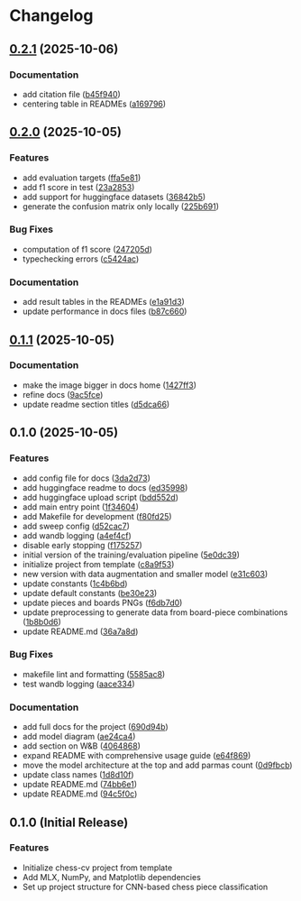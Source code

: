 # Changelog

## [0.2.1](https://github.com/S1M0N38/chess-cv/compare/v0.2.0...v0.2.1) (2025-10-06)


### Documentation

* add citation file ([b45f940](https://github.com/S1M0N38/chess-cv/commit/b45f940376f4e64578031c9828f5d5e27d11fad2))
* centering table in READMEs ([a169796](https://github.com/S1M0N38/chess-cv/commit/a169796e6b815e0f3db30cecc84ca8b7d0120b9b))

## [0.2.0](https://github.com/S1M0N38/chess-cv/compare/v0.1.1...v0.2.0) (2025-10-05)


### Features

* add evaluation targets ([ffa5e81](https://github.com/S1M0N38/chess-cv/commit/ffa5e813679a0e5b2f2ca71b45196d42506b4ebb))
* add f1 score in test ([23a2853](https://github.com/S1M0N38/chess-cv/commit/23a2853c8a36f91b302d6d04d073370f8105f710))
* add support for huggingface datasets ([36842b5](https://github.com/S1M0N38/chess-cv/commit/36842b5c73293e40f06be04959d2d3ebcc278fdc))
* generate the confusion matrix only locally ([225b691](https://github.com/S1M0N38/chess-cv/commit/225b691bd13815a1f57b7b00814b8b8054ee9822))


### Bug Fixes

* computation of f1 score ([247205d](https://github.com/S1M0N38/chess-cv/commit/247205d23674afa17e7fe9be477d85c4a3b7131b))
* typechecking errors ([c5424ac](https://github.com/S1M0N38/chess-cv/commit/c5424ac209c1b736e931ce27cd048c2c5ba90aec))


### Documentation

* add result tables in the READMEs ([e1a91d3](https://github.com/S1M0N38/chess-cv/commit/e1a91d31a092f76511444bd0ad24e4f06b2c6c28))
* update performance in docs files ([b87c660](https://github.com/S1M0N38/chess-cv/commit/b87c660f2fd2747f50de9d72053fcaef6fa880bf))

## [0.1.1](https://github.com/S1M0N38/chess-cv/compare/v0.1.0...v0.1.1) (2025-10-05)


### Documentation

* make the image bigger in docs home ([1427ff3](https://github.com/S1M0N38/chess-cv/commit/1427ff306f8d54dc9d991507d988d4ca4f8d54d4))
* refine docs ([9ac5fce](https://github.com/S1M0N38/chess-cv/commit/9ac5fce68d353ea607594c5f7c907dd58930cbae))
* update readme section titles ([d5dca66](https://github.com/S1M0N38/chess-cv/commit/d5dca66c27bc8cef45a74e32f28c00902362f527))

## 0.1.0 (2025-10-05)


### Features

* add config file for docs ([3da2d73](https://github.com/S1M0N38/chess-cv/commit/3da2d7313333af4df4613825199c138f29e9d7ce))
* add huggingface readme to docs ([ed35998](https://github.com/S1M0N38/chess-cv/commit/ed35998ec314a29b7dd9b408bece816371cc21f4))
* add huggingface upload script ([bdd552d](https://github.com/S1M0N38/chess-cv/commit/bdd552d26fccb5059489a40d93687f4163e4a0f8))
* add main entry point ([1f34604](https://github.com/S1M0N38/chess-cv/commit/1f34604e7962a8dc6d5751b3f4d19b3e301c32ea))
* add Makefile for development ([f80fd25](https://github.com/S1M0N38/chess-cv/commit/f80fd255d5cd89c293ac26c47396eba03fa32d8a))
* add sweep config ([d52cac7](https://github.com/S1M0N38/chess-cv/commit/d52cac7e92654915be86aba181e3b6b1d4d1fd1b))
* add wandb logging ([a4ef4cf](https://github.com/S1M0N38/chess-cv/commit/a4ef4cf24ce4a317caf2fa4bd6c481ad50ca4596))
* disable early stopping ([f175257](https://github.com/S1M0N38/chess-cv/commit/f17525790488e6f0696048e5340d264bc6e0aefd))
* initial version of the training/evaluation pipeline ([5e0dc39](https://github.com/S1M0N38/chess-cv/commit/5e0dc3953ef3eaa87f1b5fd65adaf0407ffa0841))
* initialize project from template ([c8a9f53](https://github.com/S1M0N38/chess-cv/commit/c8a9f53d233fbc515f9b30c26b53e9ef4ccfe8be))
* new version with data augmentation and smaller model ([e31c603](https://github.com/S1M0N38/chess-cv/commit/e31c603e9d9780113d4e0901706720467841e526))
* update constants ([1c4b6bd](https://github.com/S1M0N38/chess-cv/commit/1c4b6bd3e068bce95b85abc9d87a6e83d9599bc4))
* update default constants ([be30e23](https://github.com/S1M0N38/chess-cv/commit/be30e23f6ed17304f9746f01bbb4cf819c6ea9a2))
* update pieces and boards PNGs ([f6db7d0](https://github.com/S1M0N38/chess-cv/commit/f6db7d018af6f4d8a6d54cf8613376bed88c94f3))
* update preprocessing to generate data from board-piece combinations ([1b8b0d6](https://github.com/S1M0N38/chess-cv/commit/1b8b0d63eb50cb9544cf54259b2a861d32427aeb))
* update README.md ([36a7a8d](https://github.com/S1M0N38/chess-cv/commit/36a7a8dc0917aebb8ea27fa3a037bec92e4a6aba))


### Bug Fixes

* makefile lint and formatting ([5585ac8](https://github.com/S1M0N38/chess-cv/commit/5585ac84406096819e3b4a67f9d6ecfa4c76c687))
* test wandb logging ([aace334](https://github.com/S1M0N38/chess-cv/commit/aace33449e78349a48444750becf1745abbd6ae8))


### Documentation

* add full docs for the project ([690d94b](https://github.com/S1M0N38/chess-cv/commit/690d94b368c7365ecfe0b5266420f327e5cb7fbd))
* add model diagram ([ae24ca4](https://github.com/S1M0N38/chess-cv/commit/ae24ca428fa4bcd399bfec36988b284994c49688))
* add section on W&B ([4064868](https://github.com/S1M0N38/chess-cv/commit/406486871213b03ed6cc8d7fc9c1b8711b37af97))
* expand README with comprehensive usage guide ([e64f869](https://github.com/S1M0N38/chess-cv/commit/e64f8696eb6b18d5c9cee6c2c19e040f2a5358db))
* move the model architecture at the top and add parmas count ([0d9fbcb](https://github.com/S1M0N38/chess-cv/commit/0d9fbcb4492597328847ba923d84b3ba075e3bc7))
* update class names ([1d8d10f](https://github.com/S1M0N38/chess-cv/commit/1d8d10f1fafbdc43761440f7b5b1b02e318bafad))
* update README.md ([74bb6e1](https://github.com/S1M0N38/chess-cv/commit/74bb6e1dab32082c26f01435ee7a8cb15dc91d91))
* update README.md ([94c5f0c](https://github.com/S1M0N38/chess-cv/commit/94c5f0cc8589185a900dd90e84f1f300e191c83c))

## 0.1.0 (Initial Release)

### Features

* Initialize chess-cv project from template
* Add MLX, NumPy, and Matplotlib dependencies
* Set up project structure for CNN-based chess piece classification
